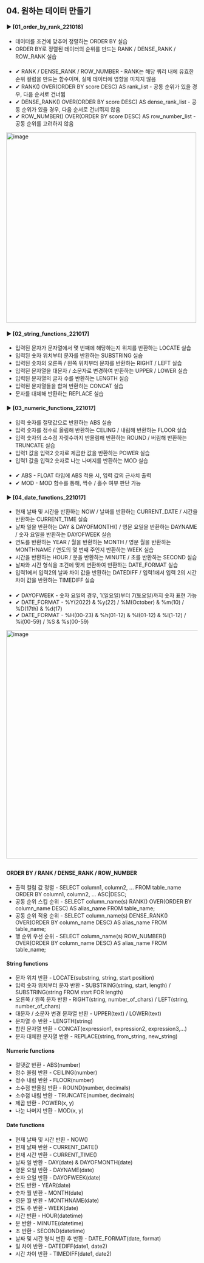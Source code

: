 ####  
## 04. 원하는 데이터 만들기  
#### ► [01_order_by_rank_221016]  
- 데이터를 조건에 맞추어 정렬하는 ORDER BY 실습  
- ORDER BY로 정렬된 데이터의 순위를 만드는 RANK / DENSE_RANK / ROW_RANK 실습  
####  
- ✔︎ RANK / DENSE_RANK / ROW_NUMBER - RANK는 해당 쿼리 내에 유효한 순위 컬럼을 만드는 함수이며, 실제 데이터에 영향을 미치지 않음  
- ✔︎ RANK() OVER(ORDER BY score DESC) AS rank_list - 공동 순위가 있을 경우, 다음 순서로 건너뜀  
- ✔︎ DENSE_RANK() OVER(ORDER BY score DESC) AS dense_rank_list - 공동 순위가 있을 경우, 다음 순서로 건너뛰지 않음  
- ✔︎ ROW_NUMBER() OVER(ORDER BY score DESC) AS row_number_list - 공동 순위를 고려하지 않음  
<img width="500" alt="image" src="https://user-images.githubusercontent.com/109773795/195994270-ce4c68be-1483-4939-8cc6-328cc050d27d.png">  
  
####  
#### ► [02_string_functions_221017]  
- 입력된 문자가 문자열에서 몇 번째에 해당하는지 위치를 반환하는 LOCATE 실습  
- 입력된 숫자 위치부터 문자를 반환하는 SUBSTRING 실습  
- 입력된 숫자의 오른쪽 / 왼쪽 위치부터 문자를 반환하는 RIGHT / LEFT 실습  
- 입력된 문자열을 대문자 / 소문자로 변경하여 반환하는 UPPER / LOWER 실습  
- 입력된 문자열의 글자 수를 반환하는 LENGTH 실습  
- 입력된 문자열들을 합쳐 반환하는 CONCAT 실습  
- 문자를 대체해 반환하는 REPLACE 실습  
####  
#### ► [03_numeric_functions_221017]  
- 입력 숫자를 절댓값으로 반환하는 ABS 실습  
- 입력 숫자를 정수로 올림해 반환하는 CELING / 내림해 반환하는 FLOOR 실습  
- 입력 숫자의 소수점 자릿수까지 반올림해 반환하는 ROUND / 버림해 반환하는 TRUNCATE 실습  
- 입력1 값을 입력2 숫자로 제곱한 값을 반환하는 POWER 실습  
- 입력1 값을 입력2 숫자로 나눈 나머지를 반환하는 MOD 실습  
####  
- ✔︎ ABS - FLOAT 타입에 ABS 적용 시, 입력 값의 근사치 출력  
- ✔︎ MOD - MOD 함수를 통해, 짝수 / 홀수 여부 판단 가능  
####  
#### ► [04_date_functions_221017]  
- 현재 날짜 및 시간을 반환하는 NOW / 날짜를 반환하는 CURRENT_DATE / 시간을 반환하는 CURRENT_TIME 실습  
- 날짜 일을 반환하는 DAY & DAYOFMONTH() / 영문 요일을 반환하는 DAYNAME / 숫자 요일을 반환하는 DAYOFWEEK 실습  
- 연도를 반환하는 YEAR / 월을 반환하는 MONTH / 영문 월을 반환하는 MONTHNAME / 연도의 몇 번째 주인지 반환하는 WEEK 실습  
- 시간을 반환하는 HOUR / 분을 반환하는 MINUTE / 초를 반환하는 SECOND 실습  
- 날짜와 시간 형식을 조건에 맞게 변환하여 반환하는 DATE_FORMAT 실습  
- 입력1에서 입력2의 날짜 차이 값을 반환하는 DATEDIFF / 입력1에서 입력 2의 시간 차이 값을 반환하는 TIMEDIFF 실습  
####  
- ✔︎ DAYOFWEEK - 숫자 요일의 경우, 1(일요일)부터 7(토요일)까지 숫자 표현 가능  
- ✔︎ DATE_FORMAT - %Y(2022) & %y(22) / %M(October) & %m(10) / %D(17th) & %d(17)  
- ✔︎ DATE_FORMAT - %H(00-23) & %h(01-12) & %I(01-12) & %l(1-12) / %i(00-59) / %S & %s(00-59)  
<img width="600" alt="image" src="https://user-images.githubusercontent.com/109773795/196056465-a0b4b38f-3856-4870-8fe3-7dec49d296eb.png">  

##  
#### ORDER BY / RANK / DENSE_RANK / ROW_NUMBER  
- 출력 컬럼 값 정렬 - SELECT column1, column2, ... FROM table_name ORDER BY column1, column2, ... ASC|DESC;  
- 공동 순위 스킵 순위 - SELECT column_name(s) RANK() OVER(ORDER BY column_name DESC) AS alias_name FROM table_name;  
- 공동 순위 적용 순위 - SELECT column_name(s) DENSE_RANK() OVER(ORDER BY column_name DESC) AS alias_name FROM table_name;  
- 행 순위 우선 순위 - SELECT column_name(s) ROW_NUMBER() OVER(ORDER BY column_name DESC) AS alias_name FROM table_name;  
#### String functions  
- 문자 위치 반환 - LOCATE(substring, string, start position)  
- 입력 숫자 위치부터 문자 반환 - SUBSTRING(string, start, length) / SUBSTRING(string FROM start FOR length)  
- 오른쪽 / 왼쪽 문자 반환 - RIGHT(string, number_of_chars) / LEFT(string, number_of_chars)  
- 대문자 / 소문자 변경 문자열 반환 - UPPER(text) / LOWER(text)  
- 문자열 수 반환 - LENGTH(string)  
- 합친 문자열 반환 - CONCAT(expression1, expression2, expression3,...)  
- 문자 대체한 문자열 반환 - REPLACE(string, from_string, new_string)  
#### Numeric functions  
- 절댓값 반환 - ABS(number)  
- 정수 올림 반환 - CEILING(number)  
- 정수 내림 반환 - FLOOR(number)  
- 소수점 반올림 반환 - ROUND(number, decimals)  
- 소수점 내림 반환 - TRUNCATE(number, decimals)  
- 제곱 반환 - POWER(x, y)  
- 나눈 나머지 반환 - MOD(x, y)  
#### Date functions  
- 현재 날짜 및 시간 반환 - NOW()  
- 현재 날짜 반환 - CURRENT_DATE()  
- 현재 시간 반환 - CURRENT_TIME()  
- 날짜 일 반환 - DAY(date) & DAYOFMONTH(date)  
- 영문 요일 반환 - DAYNAME(date)  
- 숫자 요일 반환 - DAYOFWEEK(date)  
- 연도 반환 - YEAR(date)  
- 숫자 월 반환 - MONTH(date)  
- 영문 월 반환 - MONTHNAME(date)  
- 연도 주 반환 - WEEK(date)  
- 시간 반환 - HOUR(datetime)  
- 분 반환 - MINUTE(datetime)  
- 초 반환 - SECOND(datetime)  
- 날짜 및 시간 형식 변환 후 반환 - DATE_FORMAT(date, format)  
- 일 차이 반환 - DATEDIFF(date1, date2)  
- 시간 차이 반환 - TIMEDIFF(date1, date2)  
####  

